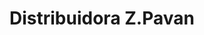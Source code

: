 ---
title: "Distribuidora Z.Pavan"
url: /ciudad-guayana-puerto-ordaz/distribuidora-z-pavan/
shop: comercio
---